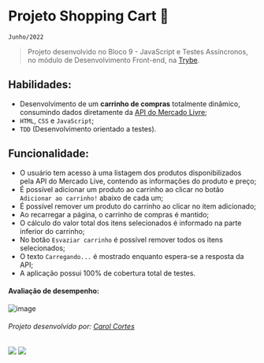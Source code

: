 # Projeto Shopping Cart :shopping_cart:
``Junho/2022``

> Projeto desenvolvido no Bloco 9 - JavaScript e Testes Assíncronos, no módulo de Desenvolvimento Front-end, na [Trybe](https://www.betrybe.com/).

## Habilidades:
 - Desenvolvimento de um **carrinho de compras** totalmente dinâmico, consumindo dados diretamente da [API do Mercado Livre](https://developers.mercadolivre.com.br/pt_br/itens-e-buscas);
 - ``HTML``, ``CSS`` e ``JavaScript``;
 - ``TDD`` (Desenvolvimento orientado a testes).
 
 ## Funcionalidade:
  - O usuário tem acesso à uma listagem dos produtos disponibilizados pela API do Mercado Live, contendo as informações do produto e preço;
  - É possível adicionar um produto ao carrinho ao clicar no botão ``Adicionar ao carrinho!`` abaixo de cada um;
  - É possível remover um produto do carrinho ao clicar no item adicionado;
  - Ao recarregar a página, o carrinho de compras é mantido;
  - O cálculo do valor total dos itens selecionados é informado na parte inferior do carrinho;
  - No botão ``Esvaziar carrinho`` é possível remover todos os itens selecionados;
  - O texto ``Carregando...`` é mostrado enquanto espera-se a resposta da API;
  - A aplicação possui 100% de cobertura total de testes.

 #### Avaliação de desempenho:

 ![image](https://user-images.githubusercontent.com/98475840/203189852-be8e49c8-2236-4cc9-a6a0-a936c98ca912.png)

###### Projeto desenvolvido por: [Carol Cortes](https://github.com/carolcortes)

  <a href = "mailto:caroline.ocortes@gmail.com"><img src="https://img.shields.io/badge/-Gmail-%23333?style=for-the-badge&logo=gmail&logoColor=white" target="_blank"></a>
  <a href="https://www.linkedin.com/in/carolinecortess/" target="_blank"><img src="https://img.shields.io/badge/-LinkedIn-%230077B5?style=for-the-badge&logo=linkedin&logoColor=white"></a>
